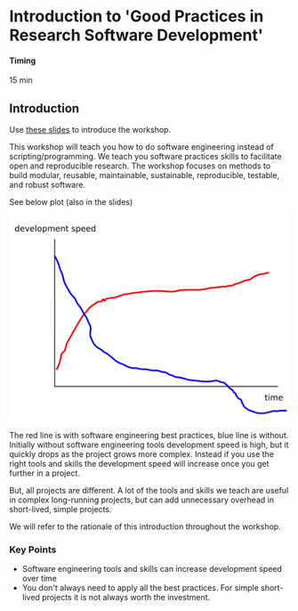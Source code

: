 # Introduction to 'Good Practices in Research Software Development'
#### Timing
15 min

## Introduction
Use [these slides](../files/01-introduction-slides.pptx) to introduce the workshop.

This workshop will teach you how to do software engineering instead of scripting/programming.
We teach you software practices skills to facilitate open and reproducible research. 
The workshop focuses on methods to build modular, reusable, maintainable, sustainable, reproducible, testable, and robust software.

See below plot (also in the slides)

![img.png](../_fig/development-speed-over-time.png)

The red line is with software engineering best practices, blue line is without.
Initially without software engineering tools development speed is high,
but it quickly drops as the project grows more complex.
Instead if you use the right tools and skills the development speed will increase once you get further in a project.

But, all projects are different. A lot of the tools and skills we teach are useful in complex long-running projects, 
but can add unnecessary overhead in short-lived, simple projects.

We will refer to the rationale of this introduction throughout the workshop.

### Key Points
* Software engineering tools and skills can increase development speed over time
* You don't always need to apply all the best practices. 
   For simple short-lived projects it is not always worth the investment.
